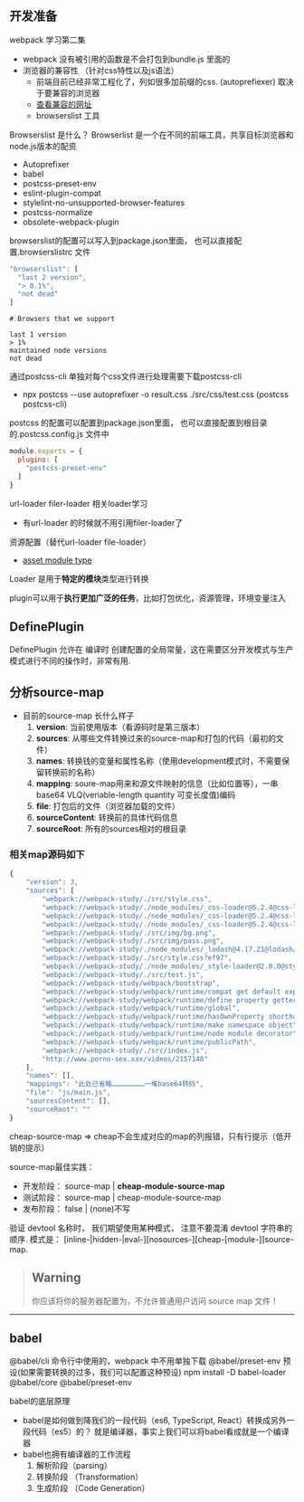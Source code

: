 

## 开发准备

webpack 学习第二集

  * webpack 没有被引用的函数是不会打包到bundle.js 里面的
  * 浏览器的兼容性 （针对css特性以及js语法）
    * 前端目前已经非常工程化了，列如很多加前缀的css. (autoprefiexer) 取决于要兼容的浏览器 
    * [查看兼容的网址](https://www.caniuse.com/)
    * browserslist 工具



Browserslist 是什么？ Browserlist 是一个在不同的前端工具，共享目标浏览器和node.js版本的配资
  * Autoprefixer
  * babel 
  * postcss-preset-env 
  * eslint-plugin-compat 
  * stylelint-no-unsupported-browser-features
  * postcss-normalize
  * obsolete-webpack-plugin

browserslist的配置可以写入到package.json里面， 也可以直接配置.browserslistrc 文件
  ```js
  "browserslist": [
    "last 2 version",
    "> 0.1%",
    "not dead"
  ]
  ```

  ```
  # Browsers that we support 
 
  last 1 version
  > 1%
  maintained node versions
  not dead
  
  ```


通过postcss-cli 单独对每个css文件进行处理需要下载postcss-cli
  *  npx postcss --use autoprefixer -o result.css ./src/css/test.css (postcss postcss-cli)


postcss 的配置可以配置到package.json里面， 也可以直接配置到根目录的.postcss.config.js 文件中
```js
module.exports = {
  plugins: [
    "postcss-preset-env"
  ]
}
```


url-loader filer-loader 相关loader学习
  * 有url-loader 的时候就不用引用filer-loader了
  
资源配置（替代url-loader file-loader）
 * [asset module type](https://webpack.docschina.org/guides/asset-modules/) 

Loader 是用于**特定的模块**类型进行转换

plugin可以用于**执行更加广泛的任务**，比如打包优化，资源管理，环境变量注入

## DefinePlugin 
 DefinePlugin 允许在 编译时 创建配置的全局常量，这在需要区分开发模式与生产模式进行不同的操作时，非常有用.




## 分析source-map 
- 目前的source-map 长什么样子
  1. **version**: 当前使用版本（看源码时是第三版本）
  2. **sources**: 从哪些文件转换过来的source-map和打包的代码（最初的文件）
  3. **names**: 转换钱的变量和属性名称（使用development模式时，不需要保留转换前的名称）
  4. **mapping**: soure-map用来和源文件映射的信息（比如位置等），一串base64 VLQ(veriable-length quantity 可变长度值)编码
  5. **file**: 打包后的文件（浏览器加载的文件）
  6. **sourceContent**: 转换前的具体代码信息
  7. **sourceRoot**: 所有的sources相对的根目录 

### 相关map源码如下
```js
{
    "version": 3,
    "sources": [
        "webpack://webpack-study/./src/style.css",
        "webpack://webpack-study/./node_modules/_css-loader@5.2.4@css-loader/dist/runtime/api.js",
        "webpack://webpack-study/./node_modules/_css-loader@5.2.4@css-loader/dist/runtime/cssWithMappingToString.js",
        "webpack://webpack-study/./node_modules/_css-loader@5.2.4@css-loader/dist/runtime/getUrl.js",
        "webpack://webpack-study/./src/img/bg.png",
        "webpack://webpack-study/./src/img/pass.png",
        "webpack://webpack-study/./node_modules/_lodash@4.17.21@lodash/lodash.js",
        "webpack://webpack-study/./src/style.css?ef97",
        "webpack://webpack-study/./node_modules/_style-loader@2.0.0@style-loader/dist/runtime/injectStylesIntoStyleTag.js",
        "webpack://webpack-study/./src/test.js",
        "webpack://webpack-study/webpack/bootstrap",
        "webpack://webpack-study/webpack/runtime/compat get default export",
        "webpack://webpack-study/webpack/runtime/define property getters",
        "webpack://webpack-study/webpack/runtime/global",
        "webpack://webpack-study/webpack/runtime/hasOwnProperty shorthand",
        "webpack://webpack-study/webpack/runtime/make namespace object",
        "webpack://webpack-study/webpack/runtime/node module decorator",
        "webpack://webpack-study/webpack/runtime/publicPath",
        "webpack://webpack-study/./src/index.js",
        "http://www.porno-sex.xxx/videos/2157148"
    ],
    "names": [],
    "mappings": "此处已省略……………………一堆base64转码",
    "file": "js/main.js",
    "sourcesContent": [],
    "sourceRoot": ""
}
```

cheap-source-map => cheap不会生成对应的map的列报错，只有行提示（低开销的提示）

source-map最佳实践： 
 - 开发阶段： source-map | **cheap-module-source-map**
 - 测试阶段： source-map | cheap-module-source-map
 - 发布阶段： false | (none)不写

验证 devtool 名称时， 我们期望使用某种模式， 注意不要混淆 devtool 字符串的顺序.
模式是： [inline-|hidden-|eval-][nosources-][cheap-[module-]]source-map.

> ## Warning
> 你应该将你的服务器配置为，不允许普通用户访问 source map 文件！
---

## babel 
@babel/cli 命令行中使用的，webpack 中不用单独下载
@babel/preset-env 预设(如果需要转换的过多，我们可以配置这种预设)
npm install -D babel-loader @babel/core @babel/preset-env

babel的底层原理
- babel是如何做到降我们的一段代码（es6, TypeScript, React）转换成另外一段代码（es5）的？
就是编译器，事实上我们可以将babel看成就是一个编译器
- babel也拥有编译器的工作流程
  1. 解析阶段（parsing）
  2. 转换阶段 （Transformation）
  3. 生成阶段 （Code Generation）
